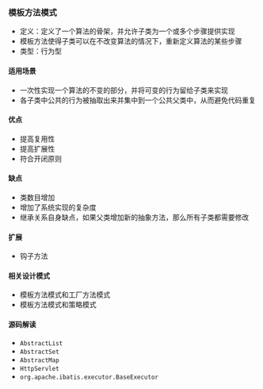 ### 模板方法模式

- 定义：定义了一个算法的骨架，并允许子类为一个或多个步骤提供实现
- 模板方法使得子类可以在不改变算法的情况下，重新定义算法的某些步骤
- 类型：行为型

#### 适用场景

- 一次性实现一个算法的不变的部分，并将可变的行为留给子类来实现
- 各子类中公共的行为被抽取出来并集中到一个公共父类中，从而避免代码重复

#### 优点

- 提高复用性
- 提高扩展性
- 符合开闭原则

#### 缺点

- 类数目增加
- 增加了系统实现的复杂度
- 继承关系自身缺点，如果父类增加新的抽象方法，那么所有子类都需要修改

#### 扩展

- 钩子方法

#### 相关设计模式

- 模板方法模式和工厂方法模式
- 模板方法模式和策略模式

#### 源码解读

- `AbstractList`
- `AbstractSet`
- `AbstractMap`
- `HttpServlet`
- `org.apache.ibatis.executor.BaseExecutor`